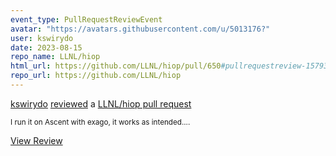 ```yaml
---
event_type: PullRequestReviewEvent
avatar: "https://avatars.githubusercontent.com/u/5013176?"
user: kswirydo
date: 2023-08-15
repo_name: LLNL/hiop
html_url: https://github.com/LLNL/hiop/pull/650#pullrequestreview-1579387413
repo_url: https://github.com/LLNL/hiop
---
```


<a href='https://github.com/kswirydo' target='_blank'>kswirydo</a> <a href='https://github.com/LLNL/hiop/pull/650#pullrequestreview-1579387413' target='_blank'>reviewed</a> a <a href='https://github.com/LLNL/hiop/pull/650' target='_blank'>LLNL/hiop pull request</a>

<small>I run it on Ascent with exago, it works as intended....</small>

<a href='https://github.com/LLNL/hiop/pull/650#pullrequestreview-1579387413' target='_blank'>View Review</a>